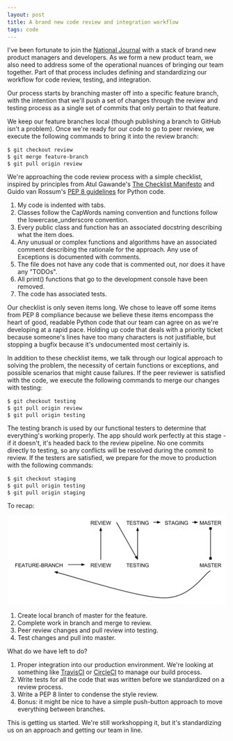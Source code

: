 ```yaml
---
layout: post
title: A brand new code review and integration workflow
tags: code
---
```


I've been fortunate to join the [National Journal](http://www.nationaljournal.com/) with a stack of brand new product managers and developers. As we form a new product team, we also need to address some of the operational nuances of bringing our team together. Part of that process includes defining and standardizing our workflow for code review, testing, and integration.

Our process starts by branching master off into a specific feature branch, with the intention that we'll push a set of changes through the review and testing process as a single set of commits that only pertain to that feature. 

We keep our feature branches local (though publishing a branch to GitHub isn't a problem). Once we're ready for our code to go to peer review, we execute the following commands to bring it into the review branch:

	$ git checkout review
	$ git merge feature-branch
	$ git pull origin review

We're approaching the code review process with a simple checklist, inspired by principles from Atul Gawande's [The Checklist Manifesto](http://www.amazon.com/Checklist-Manifesto-How-Things-Right/dp/0312430000/ref=sr_1_1/185-7726352-5707960?s=books&ie=UTF8&qid=1424833091&sr=1-1&keywords=the+check+list+manifesto) and Guido van Rossum's [PEP 8 guidelines](https://www.python.org/dev/peps/pep-0008/) for Python code. 

1. My code is indented with tabs.
2. Classes follow the CapWords naming convention and functions follow the lowercase_underscore convention.
3. Every public class and function has an associated docstring describing what the item does.
4. Any unusual or complex functions and algorithms have an associated comment describing the rationale for the approach. Any use of Exceptions is documented with comments.
5. The file does not have any code that is commented out, nor does it have any "TODOs".
6. All print() functions that go to the development console have been removed.
7. The code has associated tests.

Our checklist is only seven items long. We chose to leave off some items from PEP 8 compliance because we believe these items encompass the heart of good, readable Python code that our team can agree on as we're developing at a rapid pace. Holding up code that deals with a priority ticket because someone's lines have too many characters is not justifiable, but stopping a bugfix because it's undocumented most certainly is. 

In addition to these checklist items, we talk through our logical approach to solving the problem, the necessity of certain functions or exceptions, and possible scenarios that might cause failures. If the peer reviewer is satisfied with the code, we execute the following commands to merge our changes with testing:

	$ git checkout testing
	$ git pull origin review
	$ git pull origin testing

The testing branch is used by our functional testers to determine that everything's working properly. The app should work perfectly at this stage - if it doesn't, it's headed back to the review pipeline. No one commits directly to testing, so any conflicts will be resolved during the commit to review. If the testers are satisfied, we prepare for the move to production with the following commands:

	$ git checkout staging
	$ git pull origin testing
	$ git pull origin staging

To recap: 

![Git workflow](/images/review_workflow.svg)

1. Create local branch of master for the feature.
2. Complete work in branch and merge to review. 
3. Peer review changes and pull review into testing.
4. Test changes and pull into master.

What do we have left to do? 

1. Proper integration into our production environment. We're looking at something like [TravisCI](https://travis-ci.com/) or [CircleCI](https://circleci.com/) to manage our build process. 
2. Write tests for all the code that was written before we standardized on a review process. 
3. Write a PEP 8 linter to condense the style review. 
4. Bonus: it might be nice to have a simple push-button approach to move everything between branches. 

This is getting us started. We're still workshopping it, but it's standardizing us on an approach and getting our team in line.